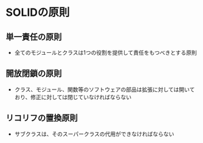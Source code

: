 # SOLIDの原則
## 単一責任の原則
- 全てのモジュールとクラスは1つの役割を提供して責任をもつべきとする原則

## 開放閉鎖の原則
- クラス、モジュール、関数等のソフトウェアの部品は拡張に対しては開いており、修正に対しては閉じていなければならない

## リコリフの置換原則
- サブクラスは、そのスーパークラスの代用ができなければならない
